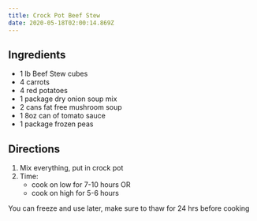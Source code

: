 ```yaml
---
title: Crock Pot Beef Stew
date: 2020-05-18T02:00:14.869Z
---
```

## Ingredients

* 1 lb Beef Stew cubes
* 4 carrots
* 4 red potatoes
* 1 package dry onion soup mix
* 2 cans fat free mushroom soup
* 1 8oz can of tomato sauce
* 1 package frozen peas

## Directions

1. Mix everything, put in crock pot
2. Time:
    * cook on low for 7-10 hours OR
    * cook on high for 5-6 hours

You can freeze and use later, make sure to thaw for 24 hrs before cooking